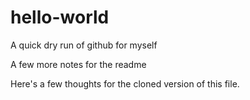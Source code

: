 # hello-world
A quick dry run of github for myself

A few more notes for the readme


Here's a few thoughts for the cloned version of this file.
